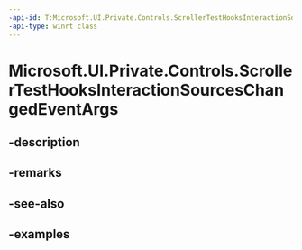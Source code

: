 ```yaml
---
-api-id: T:Microsoft.UI.Private.Controls.ScrollerTestHooksInteractionSourcesChangedEventArgs
-api-type: winrt class
---
```


# Microsoft.UI.Private.Controls.ScrollerTestHooksInteractionSourcesChangedEventArgs

<!--
public sealed class ScrollerTestHooksInteractionSourcesChangedEventArgs
-->


## -description

## -remarks

## -see-also

## -examples


